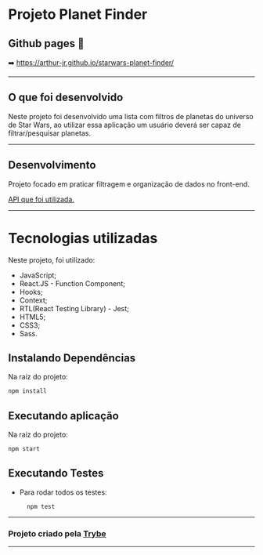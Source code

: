 # Projeto Planet Finder

## Github pages :eyes:
  :arrow_right: https://arthur-jr.github.io/starwars-planet-finder/

---

## O que foi desenvolvido

Neste projeto foi desenvolvido uma lista com filtros de planetas do universo de Star Wars, ao utilizar essa aplicação um usuário deverá ser capaz de filtrar/pesquisar planetas.

---

## Desenvolvimento

Projeto focado em praticar filtragem e organização de dados no front-end.

[API que foi utilizada.](https://swapi-trybe.herokuapp.com/api/planets/)

---

# Tecnologias utilizadas
Neste projeto, foi utilizado:

  * JavaScript;
  * React.JS - Function Component;
  * Hooks;
  * Context;
  * RTL(React Testing Library) - Jest;
  * HTML5;
  * CSS3;
  * Sass.

## Instalando Dependências

Na raiz do projeto:
```bash
npm install
``` 

## Executando aplicação

Na raiz do projeto:
```bash
npm start
``` 

## Executando Testes

* Para rodar todos os testes:

  ```
    npm test
  ```

---

<h3>Projeto criado pela <a href="https://www.betrybe.com/">Trybe</a></h3>

---

